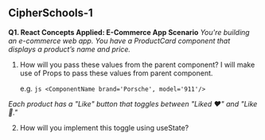 ## CipherSchools-1
**Q1. React Concepts Applied: E-Commerce App Scenario**
*You're building an e-commerce web app.*
*You have a ProductCard component that displays a product’s name and price.*

1. How will you pass these values from the parent component?
   I will make use of Props to pass these values from parent component.
   
   e.g.
   ```js <ComponentName brand='Porsche', model='911'/>```
   
*Each product has a "Like" button that toggles between "Liked ❤️" and "Like 🤍."*

2. How will you implement this toggle using useState?

